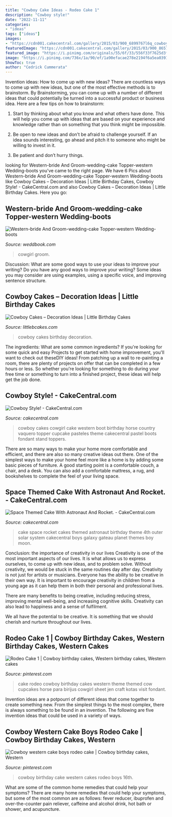 ```yaml
---
title: "Cowboy Cake Ideas - Rodeo Cake 1"
description: "Cowboy style!"
date: "2022-11-11"
categories:
- "ideas"
tags: ["ideas"]
images:
- "https://cdn001.cakecentral.com/gallery/2015/03/900_6899767l6q_cowboy-style.jpg"
featuredImage: "https://cdn001.cakecentral.com/gallery/2015/03/900_865722lK8n_space-themed-cake-with-astronaut-and-rocket.jpg"
featured_image: "https://i.pinimg.com/originals/55/6f/33/556f33f7625d3fd7d7b619116a40e6a9.jpg"
image: "https://i.pinimg.com/736x/1a/90/ef/1a90efacae278e2194f6a5ea039120c0.jpg"
ShowToc: true
author: "Cedrick Cummerata"
---
```



Invention ideas: How to come up with new ideas?
There are countless ways to come up with new ideas, but one of the most effective methods is to brainstorm. By Brainstorming, you can come up with a number of different ideas that could potentially be turned into a successful product or business idea. Here are a few tips on how to brainstorm:
1. Start by thinking about what you know and what others have done. This will help you come up with ideas that are based on your experience and knowledge rather than on something that you think might be impossible.

2. Be open to new ideas and don’t be afraid to challenge yourself. If an idea sounds interesting, go ahead and pitch it to someone who might be willing to invest in it.

3. Be patient and don’t hurry things.

	

		
looking for Western-bride And Groom-wedding-cake Topper-western Wedding-boots you've came to the right page. We have 6 Pics about Western-bride And Groom-wedding-cake Topper-western Wedding-boots like Cowboy Cakes – Decoration Ideas | Little Birthday Cakes, Cowboy Style! - CakeCentral.com and also Cowboy Cakes – Decoration Ideas | Little Birthday Cakes. Here you go:
		
    
## Western-bride And Groom-wedding-cake Topper-western Wedding-boots

<img loading=lazy src="http://s3.weddbook.me/t1/2/4/5/2456882/western-bride-and-groom-wedding-cake-topper-western-wedding-boots-cowboy-cowgirl-mr-and-mrs-personalized-cowboy-boots-rustic-hat-country.jpg" onerror="this.onerror=null;this.src='https://tse3.mm.bing.net/th?id=OIP.NnEEXcfSZJZyWRakvxFTuwHaKZ&amp;pid=15.1';" alt="Western-bride And Groom-wedding-cake Topper-western Wedding-boots">

_Source: weddbook.com_

>cowgirl groom. 

	

Discussion: What are some good ways to use your ideas to improve your writing?
Do you have any good ways to improve your writing? Some ideas you may consider are using examples, using a specific voice, and improving sentence structure.

    
## Cowboy Cakes – Decoration Ideas | Little Birthday Cakes

<img loading=lazy src="http://www.littlebcakes.com/wp-content/uploads/2014/02/Cowboy-Wedding-Cakes.jpg" onerror="this.onerror=null;this.src='https://tse3.mm.bing.net/th?id=OIP.OA0mNdhMvr2LFDIbD5nAIQHaMX&amp;pid=15.1';" alt="Cowboy Cakes – Decoration Ideas | Little Birthday Cakes">

_Source: littlebcakes.com_

>cowboy cakes birthday decoration. 

	

The ingredients: What are some common ingredients?
If you're looking for some quick and easy Projects to get started with home improvement, you'll want to check out theseDIY ideas! From patching up a wall to re-painting a room, there are plenty of projects on offer that can be completed in a few hours or less. So whether you're looking for something to do during your free time or something to turn into a finished project, these ideas will help get the job done.

    
## Cowboy Style! - CakeCentral.com

<img loading=lazy src="https://cdn001.cakecentral.com/gallery/2015/03/900_6899767l6q_cowboy-style.jpg" onerror="this.onerror=null;this.src='https://tse3.mm.bing.net/th?id=OIP.SYiqlZGHiLDDsnr6kLnwtQHaJ4&amp;pid=15.1';" alt="Cowboy Style! - CakeCentral.com">

_Source: cakecentral.com_

>cowboy cakes cowgirl cake western boot birthday horse country vaquero topper cupcake pasteles theme cakecentral pastel boots fondant stand toppers. 

	

There are so many ways to make your home more comfortable and efficient, and there are also so many creative ideas out there. One of the simplest ways to make your home feel more like a home is by adding some basic pieces of furniture. A good starting point is a comfortable couch, a chair, and a desk. You can also add a comfortable mattress, a rug, and bookshelves to complete the feel of your living space.

    
## Space Themed Cake With Astronaut And Rocket. - CakeCentral.com

<img loading=lazy src="https://cdn001.cakecentral.com/gallery/2015/03/900_865722lK8n_space-themed-cake-with-astronaut-and-rocket.jpg" onerror="this.onerror=null;this.src='https://tse3.mm.bing.net/th?id=OIP.yh_GshxnSl89qJlRjvsMUgHaJ4&amp;pid=15.1';" alt="Space Themed Cake With Astronaut And Rocket. - CakeCentral.com">

_Source: cakecentral.com_

>cake space rocket cakes themed astronaut birthday theme 4th outer solar system cakecentral boys galaxy gateau planet themes boy moon. 

	

Conclusion: the importance of creativity in our lives
Creativity is one of the most important aspects of our lives. It is what allows us to express ourselves, to come up with new ideas, and to problem solve. Without creativity, we would be stuck in the same routines day after day.
Creativity is not just for artists or musicians. Everyone has the ability to be creative in their own way. It is important to encourage creativity in children from a young age as it can help them in both their personal and professional lives.

There are many benefits to being creative, including reducing stress, improving mental well-being, and increasing cognitive skills. Creativity can also lead to happiness and a sense of fulfilment.

We all have the potential to be creative. It is something that we should cherish and nurture throughout our lives.

    
## Rodeo Cake 1 | Cowboy Birthday Cakes, Western Birthday Cakes, Western Cakes

<img loading=lazy src="https://i.pinimg.com/originals/55/6f/33/556f33f7625d3fd7d7b619116a40e6a9.jpg" onerror="this.onerror=null;this.src='https://tse4.mm.bing.net/th?id=OIP.DLQJge25R8qJCCG6DpqPdQHaJ4&amp;pid=15.1';" alt="Rodeo Cake 1 | Cowboy birthday cakes, Western birthday cakes, Western cakes">

_Source: pinterest.com_

>cake rodeo cowboy birthday cakes western theme themed cow cupcakes horse para birijus cowgirl sheet jen craft kotas visit fondant. 

	

Invention ideas are a potpourri of different ideas that come together to create something new. From the simplest things to the most complex, there is always something to be found in an invention. The following are five invention ideas that could be used in a variety of ways.

    
## Cowboy Western Cake Boys Rodeo Cake | Cowboy Birthday Cakes, Western

<img loading=lazy src="https://i.pinimg.com/736x/1a/90/ef/1a90efacae278e2194f6a5ea039120c0.jpg" onerror="this.onerror=null;this.src='https://tse4.mm.bing.net/th?id=OIP.NbmbT6A3uL7gsWKnV1KziwHaNL&amp;pid=15.1';" alt="Cowboy western cake boys rodeo cake | Cowboy birthday cakes, Western">

_Source: pinterest.com_

>cowboy birthday cake western cakes rodeo boys 16th. 

	

What are some of the common home remedies that could help your symptoms?
There are many home remedies that could help your symptoms, but some of the most common are as follows: fever reducer, ibuprofen and over-the-counter pain reliever, caffeine and alcohol drink, hot bath or shower, and acupuncture.

